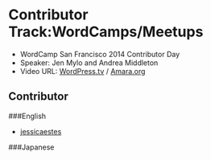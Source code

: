 Contributor Track:WordCamps/Meetups
===
+ WordCamp San Francisco 2014 Contributor Day
+ Speaker: Jen Mylo and Andrea Middleton
+ Video URL:
 [WordPress.tv](http://wordpress.tv/2014/11/05/jen-mylo-and-andrea-middelton-wordcampsmeetups/)
 / 
 [Amara.org](http://www.amara.org/ja/videos/cZzzBrwMkzQr/info/)

Contributor
---
###English
+ [jessicaestes](https://twitter.com/jessicaestes)

###Japanese
